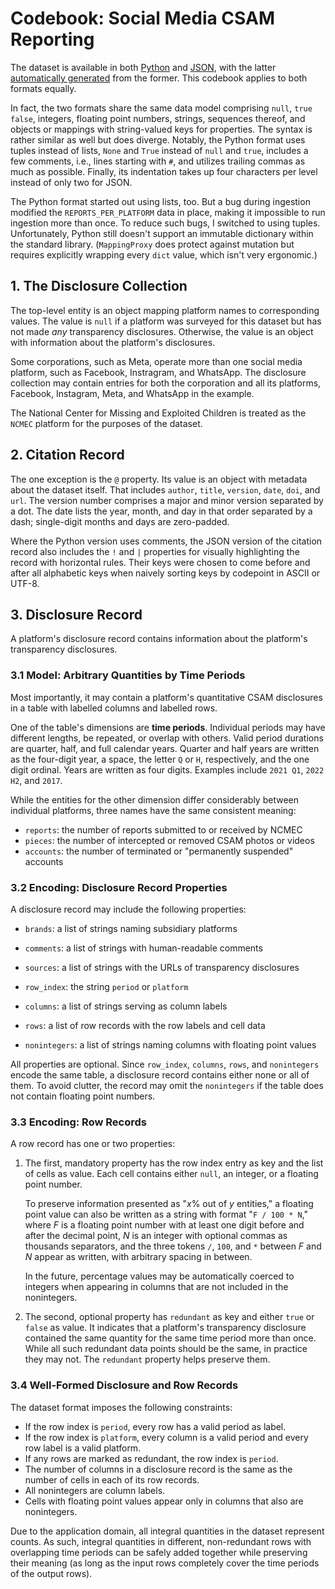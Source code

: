 # Codebook: Social Media CSAM Reporting

The dataset is available in both [Python](intransparent/by_platform/data.py) and
[JSON](data/csam-reports-per-platform.json), with the latter [automatically
generated](intransparent/by_platform/export.py) from the former. This codebook
applies to both formats equally.

In fact, the two formats share the same data model comprising `null`, `true`
`false`, integers, floating point numbers, strings, sequences thereof, and
objects or mappings with string-valued keys for properties. The syntax is rather
similar as well but does diverge. Notably, the Python format uses tuples instead
of lists, `None` and `True` instead of `null` and `true`, includes a few
comments, i.e., lines starting with `#`, and utilizes trailing commas as much as
possible. Finally, its indentation takes up four characters per level instead of
only two for JSON.

The Python format started out using lists, too. But a bug during ingestion
modified the `REPORTS_PER_PLATFORM` data in place, making it impossible to run
ingestion more than once. To reduce such bugs, I switched to using tuples.
Unfortunately, Python still doesn't support an immutable dictionary within the
standard library. (`MappingProxy` does protect against mutation but requires
explicitly wrapping every `dict` value, which isn't very ergonomic.)


## 1. The Disclosure Collection

The top-level entity is an object mapping platform names to corresponding
values. The value is `null` if a platform was surveyed for this dataset but has
not made *any* transparency disclosures. Otherwise, the value is an object with
information about the platform's disclosures.

Some corporations, such as Meta, operate more than one social media platform,
such as Facebook, Instragram, and WhatsApp. The disclosure collection may
contain entries for both the corporation and all its platforms, Facebook,
Instagram, Meta, and WhatsApp in the example.

The National Center for Missing and Exploited Children is treated as the `NCMEC`
platform for the purposes of the dataset.


## 2. Citation Record

The one exception is the `@` property. Its value is an object with metadata
about the dataset itself. That includes `author`, `title`, `version`, `date`,
`doi`, and `url`. The version number comprises a major and minor version
separated by a dot. The date lists the year, month, and day in that order
separated by a dash; single-digit months and days are zero-padded.

Where the Python version uses comments, the JSON version of the citation record
also includes the `!` and `|` properties for visually highlighting the record
with horizontal rules. Their keys were chosen to come before and after all
alphabetic keys when naively sorting keys by codepoint in ASCII or UTF-8.


## 3. Disclosure Record

A platform's disclosure record contains information about the platform's
transparency disclosures.


### 3.1 Model: Arbitrary Quantities by Time Periods

Most importantly, it may contain a platform's quantitative CSAM disclosures in a
table with labelled columns and labelled rows.

One of the table's dimensions are **time periods**. Individual periods may have
different lengths, be repeated, or overlap with others. Valid period durations
are quarter, half, and full calendar years. Quarter and half years are written
as the four-digit year, a space, the letter `Q` or `H`, respectively, and the
one digit ordinal. Years are written as four digits. Examples include `2021 Q1`,
`2022 H2`, and `2017`.

While the entities for the other dimension differ considerably between
individual platforms, three names have the same consistent meaning:

  * `reports`: the number of reports submitted to or received by NCMEC
  * `pieces`: the number of intercepted or removed CSAM photos or videos
  * `accounts`: the number of terminated or "permanently suspended" accounts


### 3.2 Encoding: Disclosure Record Properties

A disclosure record may include the following properties:

  * `brands`: a list of strings naming subsidiary platforms
  * `comments`: a list of strings with human-readable comments
  * `sources`: a list of strings with the URLs of transparency disclosures

  * `row_index`: the string `period` or `platform`
  * `columns`: a list of strings serving as column labels
  * `rows`: a list of row records with the row labels and cell data
  * `nonintegers`: a list of strings naming columns with floating point values

All properties are optional. Since `row_index`, `columns`, `rows`, and
`nonintegers` encode the same table, a disclosure record contains either none or
all of them. To avoid clutter, the record may omit the `nonintegers` if the
table does not contain floating point numbers.


### 3.3 Encoding: Row Records

A row record has one or two properties:

 1. The first, mandatory property has the row index entry as key and the list of
    cells as value. Each cell contains either `null`, an integer, or a floating
    point number.

    To preserve information presented as "*x*% out of *y* entities," a floating
    point value can also be written as a string with format "`F / 100 * N`,"
    where _F_ is a floating point number with at least one digit before and
    after the decimal point, _N_ is an integer with optional commas as thousands
    separators, and the three tokens `/`, `100`, and `*` between _F_ and _N_
    appear as written, with arbitrary spacing in between.

    In the future, percentage values may be automatically coerced to integers
    when appearing in columns that are not included in the nonintegers.

 2. The second, optional property has `redundant` as key and either `true` or
    `false` as value. It indicates that a platform's transparency disclosure
    contained the same quantity for the same time period more than once. While
    all such redundant data points should be the same, in practice they may not.
    The `redundant` property helps preserve them.


### 3.4 Well-Formed Disclosure and Row Records

The dataset format imposes the following constraints:

  * If the row index is `period`, every row has a valid period as label.
  * If the row index is `platform`, every column is a valid period and every row
    label is a valid platform.
  * If any rows are marked as redundant, the row index is `period`.
  * The number of columns in a disclosure record is the same as the number of
    cells in each of its row records.
  * All nonintegers are column labels.
  * Cells with floating point values appear only in columns that also are
    nonintegers.

Due to the application domain, all integral quantities in the dataset represent
counts. As such, integral quantities in different, non-redundant rows with
overlapping time periods can be safely added together while preserving their
meaning (as long as the input rows completely cover the time periods of the
output rows).
